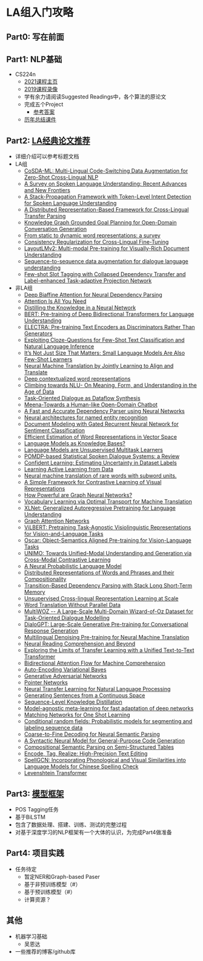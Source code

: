 # LA组入门攻略
## Part0: 写在前面

## Part1: NLP基础
* CS224n
  * [2021课程主页](http://web.stanford.edu/class/cs224n/)
  * [2019课程录像](https://www.bilibili.com/video/BV1Eb411H7Pq?from=search&seid=14373694631452542823)
  * 学有余力请阅读Suggested Readings中，各个算法的原论文
  * 完成五个Project
    * [参考答案](./Part1/参考答案)
  * [历年总结课件](./Part1/总结课件)

## Part2: [LA经典论文推荐](https://docs.qq.com/sheet/DVFl0eUlvaXpPdXZR)
* 详细介绍可以参考标题文档
* LA组
  * [CoSDA-ML: Multi-Lingual Code-Switching Data Augmentation for Zero-Shot Cross-Lingual NLP](https://www.ijcai.org/proceedings/2020/0533.pdf)
  * [A Survey on Spoken Language Understanding: Recent Advances and New Frontiers](https://arxiv.org/abs/2103.03095)
  * [A Stack-Propagation Framework with Token-Level Intent Detection for Spoken Language Understanding](https://aclanthology.org/D19-1214/)
  * [A Distributed Representation-Based Framework for Cross-Lingual Transfer Parsing](http://people.csail.mit.edu/jiang_guo/papers/jair2016-clnndep.pdf)
  * [Knowledge Graph Grounded Goal Planning for Open-Domain Conversation Generation](http://ir.hit.edu.cn/~jxu/jun_files/papers/AAAI2020-Jun%20Xu-KnowHRL.pdf)
  * [From static to dynamic word representations: a survey](http://ir.hit.edu.cn/~car/papers/icmlc2020-wang.pdf)
  * [Consistency Regularization for Cross-Lingual Fine-Tuning](https://arxiv.org/abs/2106.08226)
  * [LayoutLMv2: Multi-modal Pre-training for Visually-Rich Document Understanding](https://arxiv.org/abs/2012.14740)
  * [Sequence-to-sequence data augmentation for dialogue language understanding](https://arxiv.org/abs/1807.01554)
  * [Few-shot Slot Tagging with Collapsed Dependency Transfer and Label-enhanced Task-adaptive Projection Network](https://atmahou.github.io/attachments/atma's_acl2020_FewShot.pdf )
* 非LA组
  * [Deep Biaffine Attention for Neural Dependency Parsing](https://arxiv.org/abs/1611.01734)
  * [Attention Is All You Need](https://arxiv.org/abs/1706.03762)
  * [Distilling the Knowledge in a Neural Network](https://arxiv.org/abs/1503.02531)
  * [BERT: Pre-training of Deep Bidirectional Transformers for Language Understanding](https://aclanthology.org/N19-1423/)
  * [ELECTRA: Pre-training Text Encoders as Discriminators Rather Than Generators](https://openreview.net/forum?id=r1xMH1BtvB)
  * [Exploiting Cloze-Questions for Few-Shot Text Classification and Natural Language Inference](https://aclanthology.org/2021.eacl-main.20/)
  * [It’s Not Just Size That Matters: Small Language Models Are Also Few-Shot Learners](https://aclanthology.org/2021.naacl-main.185.pdf)
  * [Neural Machine Translation by Jointly Learning to Align and Translate](https://arxiv.org/abs/1409.0473)
  * [Deep contextualized word representations](https://arxiv.org/abs/1409.0473)
  * [Climbing towards NLU- On Meaning, Form, and Understanding in the Age of Data](https://aclanthology.org/2020.acl-main.463/)
  * [Task-Oriented Dialogue as Dataflow Synthesis](https://arxiv.org/pdf/2009.11423.pdf)
  * [Meena-Towards a Human-like Open-Domain Chatbot](https://arxiv.org/pdf/2001.09977.pdf)
  * [A Fast and Accurate Dependency Parser using Neural Networks](https://aclanthology.org/D14-1082/)
  * [Neural architectures for named entity recognition](https://aclanthology.org/N16-1030.pdf)
  * [Document Modeling with Gated Recurrent Neural Network for Sentiment Classification](https://aclanthology.org/D15-1167.pdf)
  * [Efficient Estimation of Word Representations in Vector Space](https://arxiv.org/pdf/1301.3781.pdf)
  * [Language Models as Knowledge Bases?](https://arxiv.org/pdf/1909.01066.pdf)
  * [Language Models are Unsupervised Multitask Learners](https://d4mucfpksywv.cloudfront.net/better-language-models/language_models_are_unsupervised_multitask_learners.pdf)
  * [POMDP-based Statistical Spoken Dialogue Systems: a Review](https://www.microsoft.com/en-us/research/publication/pomdp-based-statistical-spoken-dialogue-systems-a-review/)
  * [Confident Learning: Estimating Uncertainty in Dataset Labels](http://www.researchgate.net/publication/337005918_Confident_Learning_Estimating_Uncertainty_in_Dataset_Labels)
  * [Learning Active Learning from Data](https://papers.nips.cc/paper/2017/file/8ca8da41fe1ebc8d3ca31dc14f5fc56c-Paper.pdf)
  * [Neural machine translation of rare words with subword units.](https://www.aclweb.org/anthology/P16-1162.pdf)
  * [A Simple Framework for Contrastive Learning of Visual Representations]((https://static.aminer.cn/storage/pdf/arxiv/20/2002/2002.05709.pdf))
  * [How Powerful are Graph Neural Networks?](https://openreview.net/forum?id=ryGs6iA5Km&noteId=rkl2Q1Qi6X&noteId=rkl2Q1Qi6X)
  * [Vocabulary Learning via Optimal Transport for Machine Translation](https://arxiv.org/abs/2012.15671)
  * [XLNet: Generalized Autoregressive Pretraining for Language Understanding](https://arxiv.org/abs/1906.08237)
  * [Graph Attention Networks](https://arxiv.org/abs/1710.10903)
  * [ViLBERT: Pretraining Task-Agnostic Visiolinguistic Representations for Vision-and-Language Tasks](https://arxiv.org/abs/1908.02265)
  * [Oscar: Object-Semantics Aligned Pre-training for Vision-Language Tasks](https://arxiv.org/abs/2004.06165)
  * [UNIMO: Towards Unified-Modal Understanding and Generation via Cross-Modal Contrastive Learning](https://arxiv.org/abs/2012.15409)
  * [A Neural Probabilistic Language Model](https://www.jmlr.org/papers/volume3/bengio03a/bengio03a.pdf)
  * [Distributed Representations of Words and Phrases and their Compositionality](https://www.jmlr.org/papers/volume3/bengio03a/bengio03a.pdf)
  * [Transition-Based Dependency Parsing with Stack Long Short-Term Memory](https://aclanthology.org/P15-1033/)
  * [Unsupervised Cross-lingual Representation Learning at Scale](https://aclanthology.org/2020.acl-main.747/)
  * [Word Translation Without Parallel Data](https://arxiv.org/abs/1710.04087)
  * [MultiWOZ -- A Large-Scale Multi-Domain Wizard-of-Oz Dataset for Task-Oriented Dialogue Modelling](https://arxiv.org/abs/1810.00278)
  * [DialoGPT: Large-Scale Generative Pre-training for Conversational Response Generation](https://arxiv.org/abs/1911.00536)
  * [Multilingual Denoising Pre-training for Neural Machine Translation](https://arxiv.org/abs/2001.08210)
  * [Neural Reading Comprehension and Beyond](https://www.cs.princeton.edu/~danqic/papers/thesis.pdf)
  * [Exploring the Limits of Transfer Learning with a Unified Text-to-Text Transformer](https://arxiv.org/abs/1910.10683)
  * [Bidirectional Attention Flow for Machine Comprehension](https://arxiv.org/abs/1611.01603)
  * [Auto-Encoding Variational Bayes](https://arxiv.org/abs/1312.6114)
  * [Generative Adversarial Networks](https://arxiv.org/abs/1406.2661)
  * [Pointer Networks](https://arxiv.org/abs/1506.03134)
  * [Neural Transfer Learning for Natural Language Processing](https://aran.library.nuigalway.ie/bitstream/handle/10379/15463/neural_transfer_learning_for_nlp.pdf?sequence=1&isAllowed=y)
  * [Generating Sentences from a Continuous Space](https://arxiv.org/pdf/1511.06349.pdf)
  * [Sequence-Level Knowledge Distillation](https://arxiv.org/pdf/1606.07947.pdf?__hstc=36392319.43051b9659a07455a3db8391a8f20ea4.1480118400085.1480118400086.1480118400087.1&__hssc=36392319.1.1480118400088&__hsfp=528229161)
  * [Model-agnostic meta-learning for fast adaptation of deep networks](http://proceedings.mlr.press/v70/finn17a/finn17a.pdf)
  * [Matching Networks for One Shot Learning](https://arxiv.org/abs/1606.04080)
  * [Conditional random fields: Probabilistic models for segmenting and labeling sequence data](https://repository.upenn.edu/cgi/viewcontent.cgi?article=1162&context=cis_papers)
  * [Coarse-to-Fine Decoding for Neural Semantic Parsing](https://aclanthology.org/P18-1068.pdf)
  * [A Syntactic Neural Model for General-Purpose Code Generation](https://aclanthology.org/P17-1041.pdf)
  * [Compositional Semantic Parsing on Semi-Structured Tables](https://aclanthology.org/P15-1142.pdf)
  * [Encode, Tag, Realize: High-Precision Text Editing](https://arxiv.org/pdf/1909.01187.pdf)
  * [SpellGCN: Incorporating Phonological and Visual Similarities into Language Models for Chinese Spelling Check](https://arxiv.org/pdf/2004.14166.pdf)
  * [Levenshtein Transformer](https://arxiv.org/abs/1905.11006)

## Part3: [模型框架](./Part3/BiLSTM-Seqlabeling)
* POS Tagging任务
* 基于BiLSTM
* 包含了数据处理、搭建、训练、测试的完整过程
* 对基于深度学习的NLP框架有一个大体的认识，为完成Part4做准备

## Part4: 项目实践
* 任务待定
  * 暂定NER和Graph-based Paser
  * 基于非预训练模型（#）
  * 基于预训练模型（#）
  * 计算资源？

## 其他
* 机器学习基础
  * 吴恩达
* 一些推荐的博客/github库

